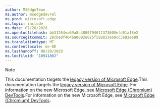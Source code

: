 ```yaml
---
author: MSEdgeTeam
ms.author: msedgedevrel
ms.prod: microsoft-edge
ms.topic: include
ms.date: 07/28/2020
ms.openlocfilehash: bb31204ea69a8a4800794611373608efd61a18e2
ms.sourcegitcommit: 29cbe0f464ba0092e025f502833eb9cc3e02ee89
ms.translationtype: MT
ms.contentlocale: de-DE
ms.lasthandoff: 08/20/2020
ms.locfileid: "10941802"
---
```

> [!NOTE]
> <span data-ttu-id="b4b32-101">This documentation targets the [legacy version of Microsoft Edge][MicrosoftSupport44533505].</span><span class="sxs-lookup"><span data-stu-id="b4b32-101">This documentation targets the [legacy version of Microsoft Edge][MicrosoftSupport44533505].</span></span>  <span data-ttu-id="b4b32-102">For information on the new Microsoft Edge, see [Microsoft Edge (Chromium) DevTools][DevtoolsGuideChromium].</span><span class="sxs-lookup"><span data-stu-id="b4b32-102">For information on the new Microsoft Edge, see [Microsoft Edge (Chromium) DevTools][DevtoolsGuideChromium].</span></span>  

<!-- links -->  

[DevtoolsGuideChromium]: /microsoft-edge/devtools-guide-chromium "Microsoft Edge (Chromium) Developer Tools | Microsoft Docs"  

[MicrosoftSupport44533505]: https://support.microsoft.com/help/4533505 "What is Microsoft Edge Legacy?"  
